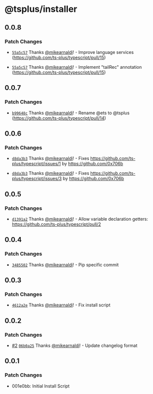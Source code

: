 # @tsplus/installer

## 0.0.8

### Patch Changes

- [`55a5c57`](https://github.com/ts-plus/installer/commit/55a5c573a0e234ff3ef1fec0a3672164bf50683c) Thanks [@mikearnaldi](https://github.com/mikearnaldi)! - Improve language services (https://github.com/ts-plus/typescript/pull/15)

* [`55a5c57`](https://github.com/ts-plus/installer/commit/55a5c573a0e234ff3ef1fec0a3672164bf50683c) Thanks [@mikearnaldi](https://github.com/mikearnaldi)! - Implement "tailRec" annotation (https://github.com/ts-plus/typescript/pull/15)

## 0.0.7

### Patch Changes

- [`b99648c`](https://github.com/ts-plus/installer/commit/b99648c2c2844b6cb396d5c7f38ed0cde8b3a98c) Thanks [@mikearnaldi](https://github.com/mikearnaldi)! - Rename @ets to @tsplus (https://github.com/ts-plus/typescript/pull/14)

## 0.0.6

### Patch Changes

- [`d8da3b3`](https://github.com/ts-plus/installer/commit/d8da3b390c8ab0c5db501062535c4f8b6809b870) Thanks [@mikearnaldi](https://github.com/mikearnaldi)! - Fixes https://github.com/ts-plus/typescript/issues/1 by https://github.com/0x706b

* [`d8da3b3`](https://github.com/ts-plus/installer/commit/d8da3b390c8ab0c5db501062535c4f8b6809b870) Thanks [@mikearnaldi](https://github.com/mikearnaldi)! - Fixes https://github.com/ts-plus/typescript/issues/3 by https://github.com/0x706b

## 0.0.5

### Patch Changes

- [`d1391a2`](https://github.com/ts-plus/installer/commit/d1391a2e395e73d1d9720012d1b91eb1d944c242) Thanks [@mikearnaldi](https://github.com/mikearnaldi)! - Allow variable declaration getters: https://github.com/ts-plus/typescript/pull/2

## 0.0.4

### Patch Changes

- [`3485502`](https://github.com/ts-plus/installer/commit/3485502b3113813a277ba5a42f8fedc426d6b3c7) Thanks [@mikearnaldi](https://github.com/mikearnaldi)! - Pip specific commit

## 0.0.3

### Patch Changes

- [`4612a2e`](https://github.com/ts-plus/installer/commit/4612a2e624d2aa62516f1c2369ab4cc1885efb4d) Thanks [@mikearnaldi](https://github.com/mikearnaldi)! - Fix install script

## 0.0.2

### Patch Changes

- [#2](https://github.com/ts-plus/installer/pull/2) [`06b0a25`](https://github.com/ts-plus/installer/commit/06b0a2535e3179dfdb10add95d0b459820c23b46) Thanks [@mikearnaldi](https://github.com/mikearnaldi)! - Update changelog format

## 0.0.1

### Patch Changes

- 001e0bb: Initial Install Script
